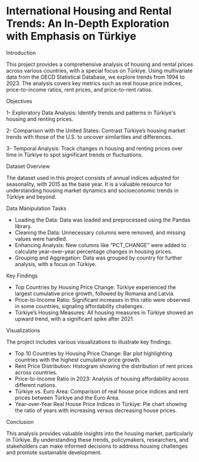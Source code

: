 # International Housing and Rental Trends: An In-Depth Exploration with Emphasis on Türkiye


Introduction

This project provides a comprehensive analysis of housing and rental prices across various countries, with a special focus on Türkiye. Using multivariate data from the OECD Statistical Database, we explore trends from 1994 to 2023. The analysis covers key metrics such as real house price indices, price-to-income ratios, rent prices, and price-to-rent ratios.



Objectives

1- Exploratory Data Analysis: Identify trends and patterns in Türkiye's housing and renting prices.

2- Comparison with the United States: Contrast Türkiye’s housing market trends with those of the U.S. to uncover similarities and differences.

3- Temporal Analysis: Track changes in housing and renting prices over time in Türkiye to spot significant trends or fluctuations.



Dataset Overview

The dataset used in this project consists of annual indices adjusted for seasonality, with 2015 as the base year. It is a valuable resource for understanding housing market dynamics and socioeconomic trends in Türkiye and beyond.



Data Manipulation Tasks

- Loading the Data: Data was loaded and preprocessed using the Pandas library.
- Cleaning the Data: Unnecessary columns were removed, and missing values were handled.
- Enhancing Analysis: New columns like “PCT_CHANGE” were added to calculate year-over-year percentage changes in housing prices.
- Grouping and Aggregation: Data was grouped by country for further analysis, with a focus on Türkiye.



Key Findings

- Top Countries by Housing Price Change: Türkiye experienced the largest cumulative price growth, followed by Romania and Latvia.
- Price-to-Income Ratio: Significant increases in this ratio were observed in some countries, signaling affordability challenges.
- Türkiye’s Housing Measures: All housing measures in Türkiye showed an upward trend, with a significant spike after 2021.



Visualizations

The project includes various visualizations to illustrate key findings:

- Top 10 Countries by Housing Price Change: Bar plot highlighting countries with the highest cumulative price growth.
- Rent Price Distribution: Histogram showing the distribution of rent prices across countries.
- Price-to-Income Ratio in 2023: Analysis of housing affordability across different nations.
- Türkiye vs. Euro Area: Comparison of real house price indices and rent prices between Türkiye and the Euro Area.
- Year-over-Year Real House Price Indices in Türkiye: Pie chart showing the ratio of years with increasing versus decreasing house prices.



Conclusion

This analysis provides valuable insights into the housing market, particularly in Türkiye. By understanding these trends, policymakers, researchers, and stakeholders can make informed decisions to address housing challenges and promote sustainable development.
